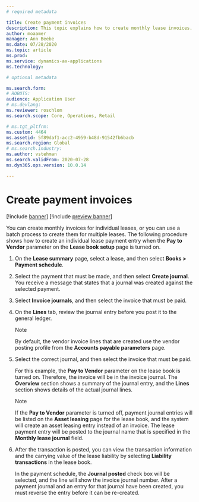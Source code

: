 ```yaml
---
# required metadata

title: Create payment invoices
description: This topic explains how to create monthly lease invoices. You can create invoices for individual leases, or you can use a batch process to create them for multiple leases.
author: moaamer
manager: Ann Beebe
ms.date: 07/28/2020
ms.topic: article
ms.prod: 
ms.service: dynamics-ax-applications
ms.technology: 

# optional metadata

ms.search.form: 
# ROBOTS: 
audience: Application User
# ms.devlang: 
ms.reviewer: roschlom
ms.search.scope: Core, Operations, Retail

# ms.tgt_pltfrm: 
ms.custom: 4464
ms.assetid: 5f89daf1-acc2-4959-b48d-91542fb6bacb
ms.search.region: Global
# ms.search.industry: 
ms.author: vstehman
ms.search.validFrom: 2020-07-28
ms.dyn365.ops.version: 10.0.14

---
```

# Create payment invoices

[!include [banner](../includes/banner.md)]
[!include [preview banner](../includes/preview-banner.md)]

You can create monthly invoices for individual leases, or you can use a batch process to create them for multiple leases. The following procedure shows how to create an individual lease payment entry when the **Pay to Vendor** parameter on the **Lease book setup** page is turned on.

1. On the **Lease summary** page, select a lease, and then select **Books \> Payment schedule**.
2. Select the payment that must be made, and then select **Create journal**. You receive a message that states that a journal was created against the selected payment.
3. Select **Invoice journals**, and then select the invoice that must be paid.
4. On the **Lines** tab, review the journal entry before you post it to the general ledger.

    > [!NOTE]
    > By default, the vendor invoice lines that are created use the vendor posting profile from the **Accounts payable parameters** page.

5. Select the correct journal, and then select the invoice that must be paid.

    For this example, the **Pay to Vendor** parameter on the lease book is turned on. Therefore, the invoice will be in the invoice journal. The **Overview** section shows a summary of the journal entry, and the **Lines** section shows details of the actual journal lines.

    > [!NOTE]
    > If the **Pay to Vendor** parameter is turned off, payment journal entries will be listed on the **Asset leasing** page for the lease book, and the system will create an asset leasing entry instead of an invoice. The lease payment entry will be posted to the journal name that is specified in the **Monthly lease journal** field.

6. After the transaction is posted, you can view the transaction information and the carrying value of the lease liability by selecting **Liability transactions** in the lease book.

    In the payment schedule, the **Journal posted** check box will be selected, and the line will show the invoice journal number. After a payment journal and an entry for that journal have been created, you must reverse the entry before it can be re-created.
